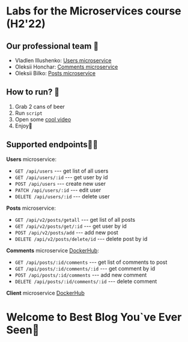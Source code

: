 # Labs for the Microservices course (H2'22)
## Our professional team 🐶
- Vladlen Illushenko: [Users microservice](https://github.com/Ekedani/microservices-labs/tree/master/services/users) 
- Oleksii Honchar: [Comments microservice](https://github.com/Ekedani/microservices-labs/tree/master/services/comments) 
- Oleksii Bilko: [Posts microservice](https://github.com/Ekedani/microservices-labs/tree/master/services/posts) 
## How to run? 🚀

1. Grab 2 cans of beer
2. Run ```script```
3. Open some [cool video](https://www.youtube.com/watch?v=dQw4w9WgXcQ&ab_channel=RickAstley)
4. Enjoy🍻

## Supported endpoints🧑‍💻
**Users** microservice:
- `GET /api/users` --- get list of all users
- `GET /api/users/:id` --- get user by id
- `POST /api/users` --- create new user
- `PATCH /api/users/:id` --- edit user
- `DELETE /api/users/:id` --- delete user

**Posts** microservice:
- `GET /api/v2/posts/getall` --- get list of all posts
- `GET /api/v2/posts/get/:id` --- get user by id
- `POST /api/v2/posts/add` --- add new post
- `DELETE /api/v2/posts/delete/id` --- delete post by id

**Comments** microservice [DockerHub](https://hub.docker.com/r/hxnchar/comments):
- `GET /api/posts/:id/comments` --- get list of comments to post
- `GET /api/posts/:id/comments/:id` --- get comment by id
- `POST /api/posts/:id/comments` --- add new comment
- `DELETE /api/posts/:id/comments/:id` --- delete comment

**Client** microservice [DockerHub](https://hub.docker.com/r/hxnchar/client)

# Welcome to Best Blog You`ve Ever Seen🤡